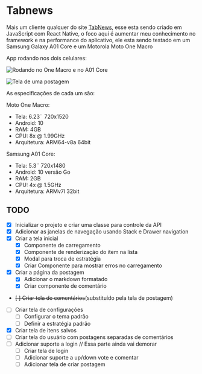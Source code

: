 # Tabnews

Mais um cliente qualquer do site [TabNews], esse esta sendo criado em
JavaScript com React Native, o foco aqui é aumentar meu conhecimento
no framework e na performance do aplicativo, ele esta sendo testado
em um Samsung Galaxy A01 Core e um Motorola Moto One Macro

App rodando nos dois celulares:

![Rodando no One Macro e no A01 Core](https://i.imgur.com/Sq3PrAi.png)

![Tela de uma postagem](https://i.imgur.com/sPJ6Wvh.png)

As especificações de cada um são:

Moto One Macro:
  - Tela: 6.23¨ 720x1520
  - Android: 10
  - RAM: 4GB
  - CPU: 8x @ 1.99GHz
  - Arquitetura: ARM64-v8a 64bit

Samsung A01 Core:
  - Tela: 5.3¨ 720x1480
  - Android: 10 versão Go
  - RAM: 2GB
  - CPU: 4x @ 1.5GHz
  - Arquitetura: ARMv7l 32bit


## TODO

  - [X] Inicializar o projeto e criar uma classe para controle da API
  - [X] Adicionar as janelas de navegação usando Stack e Drawer navigation
  - [X] Criar a tela inicial
    - [X] Componente de carregamento
    - [X] Componente de renderização do item na lista
    - [X] Modal para troca de estratégia
    - [X] Criar Componente para mostrar erros no carregamento
  - [X] Criar a página da postagem
    - [X] Adicionar o markdown formatado
    - [X] Criar componente de comentário
  - ~~[ ] Criar tela de comentários~~(substituído pela tela de postagem)
  - [ ] Criar tela de configurações
    - [ ] Configurar o tema padrão
    - [ ] Definir a estratégia padrão
  - [X] Criar tela de itens salvos
  - [ ] Criar tela do usuário com postagens separadas de comentários
  - [ ] Adicionar suporte a login // Essa parte ainda vai demorar
    - [ ] Criar tela de login
    - [ ] Adicionar suporte a up/down vote e comentar
    - [ ] Adicionar tela de criar postagem

  [TabNews]: <https://www.tabnews.com.br>